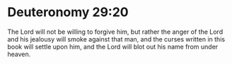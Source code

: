 # Deuteronomy 29:20

The Lord will not be willing to forgive him, but rather the anger of the Lord and his jealousy will smoke against that man, and the curses written in this book will settle upon him, and the Lord will blot out his name from under heaven.
